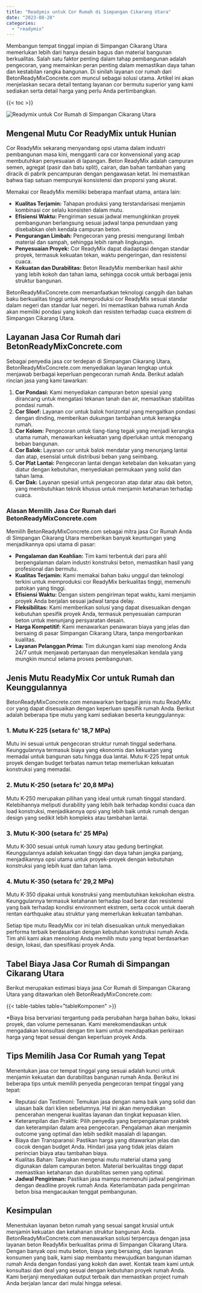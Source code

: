 ```yaml
---
title: "Readymix untuk Cor Rumah di Simpangan Cikarang Utara"
date: "2023-08-28"
categories: 
  - "readymix"
---
```


Membangun tempat tinggal impian di Simpangan Cikarang Utara memerlukan lebih dari hanya desain bagus dan material bangunan berkualitas. Salah satu faktor penting dalam tahap pembangunan adalah pengecoran, yang memainkan peran penting dalam memastikan daya tahan dan kestabilan rangka bangunan. Di sinilah layanan cor rumah dari BetonReadyMixConcrete.com muncul sebagai solusi utama. Artikel ini akan menjelaskan secara detail tentang layanan cor bermutu superior yang kami sediakan serta detail harga yang perlu Anda pertimbangkan.

{{< toc >}}

![Readymix untuk Cor Rumah di Simpangan Cikarang Utara](https://betoncor8.github.io/cor/harga-beton-readymix-concrete%20(31).png)

## Mengenal Mutu Cor ReadyMix untuk Hunian

Cor ReadyMix sekarang menyandang opsi utama dalam industri pembangunan masa kini, mengganti cara cor konvensional yang acap membutuhkan penyesuaian di lapangan. Beton ReadyMix adalah campuran semen, agregat (pasir dan batu split), cairan, dan bahan tambahan yang diracik di pabrik pencampuran dengan pengawasan ketat. Ini memastikan bahwa tiap satuan mempunyai konsistensi dan proporsi yang akurat.

Memakai cor ReadyMix memiliki beberapa manfaat utama, antara lain:

- **Kualitas Terjamin:** Tahapan produksi yang terstandarisasi menjamin kombinasi cor selalu konsisten dalam mutu.
- **Efisiensi Waktu:** Pengiriman sesuai jadwal memungkinkan proyek pembangunan berlangsung sesuai jadwal tanpa penundaan yang disebabkan oleh kendala campuran beton.
- **Pengurangan Limbah:** Pengecoran yang presisi mengurangi limbah material dan sampah, sehingga lebih ramah lingkungan.
- **Penyesuaian Proyek:** Cor ReadyMix dapat diadaptasi dengan standar proyek, termasuk kekuatan tekan, waktu pengeringan, dan resistensi cuaca.
- **Kekuatan dan Durabilitas:** Beton ReadyMix memberikan hasil akhir yang lebih kokoh dan tahan lama, sehingga cocok untuk berbagai jenis struktur bangunan.

BetonReadyMixConcrete.com memanfaatkan teknologi canggih dan bahan baku berkualitas tinggi untuk memproduksi cor ReadyMix sesuai standar dalam negeri dan standar luar negeri. Ini memastikan bahwa rumah Anda akan memiliki pondasi yang kokoh dan resisten terhadap cuaca ekstrem di Simpangan Cikarang Utara.

## Layanan Jasa Cor Rumah dari BetonReadyMixConcrete.com

Sebagai penyedia jasa cor terdepan di Simpangan Cikarang Utara, BetonReadyMixConcrete.com menyediakan layanan lengkap untuk menjawab berbagai keperluan pengecoran rumah Anda. Berikut adalah rincian jasa yang kami tawarkan:

1. **Cor Pondasi:** Kami menyediakan campuran beton spesial yang dirancang untuk mengatasi tekanan tanah dan air, memastikan stabilitas pondasi rumah.
2. **Cor Sloof:** Layanan cor untuk balok horizontal yang mengaitkan pondasi dengan dinding, memberikan dukungan tambahan untuk kerangka rumah.
3. **Cor Kolom:** Pengecoran untuk tiang-tiang tegak yang menjadi kerangka utama rumah, menawarkan kekuatan yang diperlukan untuk menopang beban bangunan.
4. **Cor Balok:** Layanan cor untuk balok mendatar yang menunjang lantai dan atap, esensial untuk distribusi beban yang seimbang.
5. **Cor Plat Lantai:** Pengecoran lantai dengan ketebalan dan kekuatan yang diatur dengan kebutuhan, menyediakan permukaan yang solid dan tahan lama.
6. **Cor Dak:** Layanan spesial untuk pengecoran atap datar atau dak beton, yang membutuhkan teknik khusus untuk menjamin ketahanan terhadap cuaca.

### Alasan Memilih Jasa Cor Rumah dari BetonReadyMixConcrete.com

Memilih BetonReadyMixConcrete.com sebagai mitra jasa Cor Rumah Anda di Simpangan Cikarang Utara memberikan banyak keuntungan yang menjadikannya opsi utama di pasar:

- **Pengalaman dan Keahlian:** Tim kami terbentuk dari para ahli berpengalaman dalam industri konstruksi beton, memastikan hasil yang profesional dan bermutu.
- **Kualitas Terjamin:** Kami memakai bahan baku unggul dan teknologi terkini untuk memproduksi cor ReadyMix berkualitas tinggi, memenuhi patokan yang tinggi.
- **Efisiensi Waktu:** Dengan sistem pengiriman tepat waktu, kami menjamin proyek Anda berjalan sesuai jadwal tanpa delay.
- **Fleksibilitas:** Kami memberikan solusi yang dapat disesuaikan dengan kebutuhan spesifik proyek Anda, termasuk penyesuaian campuran beton untuk menunjang persyaratan desain.
- **Harga Kompetitif:** Kami menawarkan penawaran biaya yang jelas dan bersaing di pasar Simpangan Cikarang Utara, tanpa mengorbankan kualitas.
- **Layanan Pelanggan Prima:** Tim dukungan kami siap menolong Anda 24/7 untuk menjawab pertanyaan dan menyelesaikan kendala yang mungkin muncul selama proses pembangunan.

## Jenis Mutu ReadyMix Cor untuk Rumah dan Keunggulannya

BetonReadyMixConcrete.com menawarkan berbagai jenis mutu ReadyMix cor yang dapat disesuaikan dengan keperluan spesifik rumah Anda. Berikut adalah beberapa tipe mutu yang kami sediakan beserta keunggulannya:

### 1\. Mutu K-225 (setara fc' 18,7 MPa)

Mutu ini sesuai untuk pengecoran struktur rumah tinggal sederhana. Keunggulannya termasuk biaya yang ekonomis dan kekuatan yang memadai untuk bangunan satu hingga dua lantai. Mutu K-225 tepat untuk proyek dengan budget terbatas namun tetap memerlukan kekuatan konstruksi yang memadai.

### 2\. Mutu K-250 (setara fc' 20,8 MPa)

Mutu K-250 merupakan pilihan yang ideal untuk rumah tinggal standard. Kelebihannya meliputi durability yang lebih baik terhadap kondisi cuaca dan load konstruksi, menjadikannya opsi yang lebih baik untuk rumah dengan design yang sedikit lebih kompleks atau tambahan lantai.

### 3\. Mutu K-300 (setara fc' 25 MPa)

Mutu K-300 sesuai untuk rumah luxury atau gedung bertingkat. Keunggulannya adalah kekuatan tinggi dan daya tahan jangka panjang, menjadikannya opsi utama untuk proyek-proyek dengan kebutuhan konstruksi yang lebih kuat dan tahan lama.

### 4\. Mutu K-350 (setara fc' 29,2 MPa)

Mutu K-350 dipakai untuk konstruksi yang membutuhkan kekokohan ekstra. Keunggulannya termasuk ketahanan terhadap load berat dan resistensi yang baik terhadap kondisi environment ekstrem, serta cocok untuk daerah rentan earthquake atau struktur yang memerlukan kekuatan tambahan.

Setiap tipe mutu ReadyMix cor ini telah disesuaikan untuk menyediakan performa terbaik berdasarkan dengan kebutuhan konstruksi rumah Anda. Tim ahli kami akan menolong Anda memilih mutu yang tepat berdasarkan design, lokasi, dan spesifikasi proyek Anda.

## Tabel Biaya Jasa Cor Rumah di Simpangan Cikarang Utara

Berikut merupakan estimasi biaya jasa Cor Rumah di Simpangan Cikarang Utara yang ditawarkan oleh BetonReadyMixConcrete.com:

{{< table-tables table="tableKomponen" >}}

\*Biaya bisa bervariasi tergantung pada perubahan harga bahan baku, lokasi proyek, dan volume pemesanan. Kami merekomendasikan untuk mengadakan konsultasi dengan tim kami untuk mendapatkan perkiraan harga yang tepat sesuai dengan keperluan proyek Anda.

## Tips Memilih Jasa Cor Rumah yang Tepat

Menentukan jasa cor tempat tinggal yang sesuai adalah kunci untuk menjamin kekuatan dan durabilitas bangunan rumah Anda. Berikut ini beberapa tips untuk memilih penyedia pengecoran tempat tinggal yang tepat:

- Reputasi dan Testimoni: Temukan jasa dengan nama baik yang solid dan ulasan baik dari klien sebelumnya. Hal ini akan menyediakan pencerahan mengenai kualitas layanan dan tingkat kepuasan klien.
- Keterampilan dan Praktik: Pilih penyedia yang berpengalaman praktek dan keterampilan dalam area pengecoran. Pengalaman akan menjamin outcome yang optimal dan lebih sedikit masalah di lapangan.
- Biaya dan Transparansi: Pastikan harga yang ditawarkan jelas dan cocok dengan budget Anda. Hindari jasa yang tidak jelas dalam perincian biaya atau tambahan biaya.
- Kualitas Bahan: Tanyakan mengenai mutu material utama yang digunakan dalam campuran beton. Material berkualitas tinggi dapat memastikan ketahanan dan durabilitas semen yang optimal.
- **Jadwal Pengiriman:** Pastikan jasa mampu memenuhi jadwal pengiriman dengan deadline proyek rumah Anda. Keterlambatan pada pengiriman beton bisa mengacaukan tenggat pembangunan.

## Kesimpulan

Menentukan layanan beton rumah yang sesuai sangat krusial untuk menjamin kekuatan dan ketahanan struktur bangunan Anda. BetonReadyMixConcrete.com menawarkan solusi terpercaya dengan jasa layanan beton ReadyMix berkualitas prima di Simpangan Cikarang Utara. Dengan banyak opsi mutu beton, biaya yang bersaing, dan layanan konsumen yang baik, kami siap membantu mewujudkan bangunan idaman rumah Anda dengan fondasi yang kokoh dan awet. Kontak team kami untuk konsultasi dan deal yang sesuai dengan kebutuhan proyek rumah Anda. Kami berjanji menyediakan output terbaik dan memastikan project rumah Anda berjalan lancar dari mulai hingga selesai.
